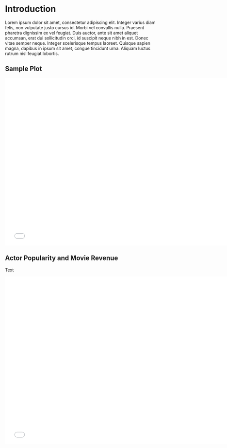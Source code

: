# Introduction
Lorem ipsum dolor sit amet, consectetur adipiscing elit. Integer varius diam felis, non vulputate justo cursus id. Morbi vel convallis nulla. Praesent pharetra dignissim ex vel feugiat. Duis auctor, ante sit amet aliquet accumsan, erat dui sollicitudin orci, id suscipit neque nibh in est. Donec vitae semper neque. Integer scelerisque tempus laoreet. Quisque sapien magna, dapibus in ipsum sit amet, congue tincidunt urna. Aliquam luctus rutrum nisl feugiat lobortis.

## Sample Plot
<iframe src="plots/movie_runtime_by_year.html" width="750" height="550" frameBorder=0> Movie Runtime Plot by Year and Category
</iframe>

## Actor Popularity and Movie Revenue

Text

<iframe src="plots/scatter_popularity_revenue.html" width="750" height="550" frameBorder=0> Movie Revenue Scatterplot of average Actor Popularity vs Inflation adjusted revenue by Umbrella Genre

</iframe>